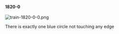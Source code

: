 #### 1820-0
![train-1820-0-0.png](https://github.com/lil-lab/nlvr/raw/master/nlvr/train/images/79/train-1820-0-0.png "train-1820-0-0.png")

There is exactly one blue circle not touching any edge